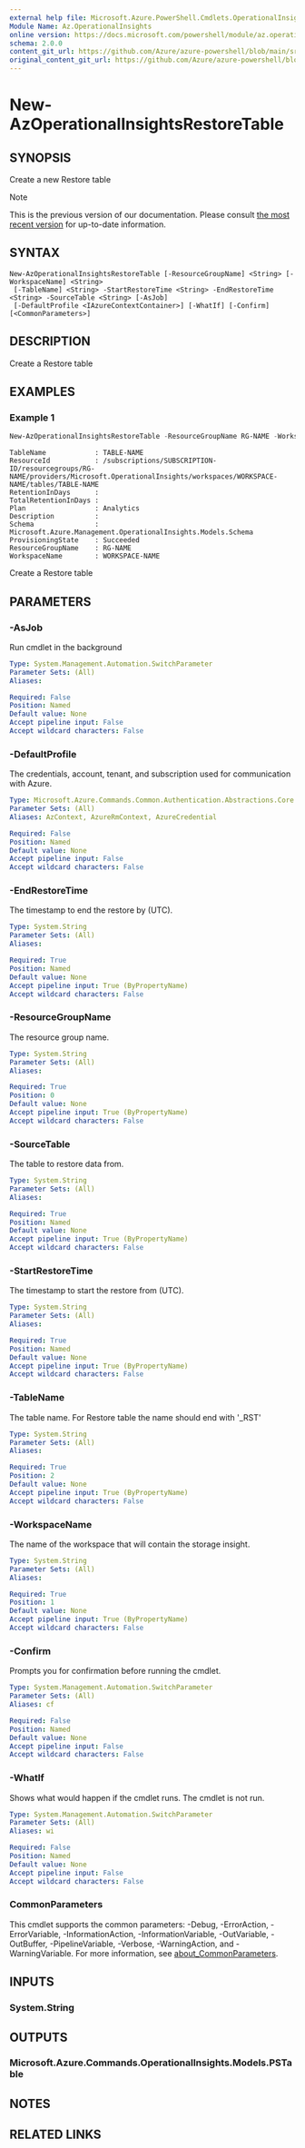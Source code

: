 ```yaml
---
external help file: Microsoft.Azure.PowerShell.Cmdlets.OperationalInsights.dll-Help.xml
Module Name: Az.OperationalInsights
online version: https://docs.microsoft.com/powershell/module/az.operationalinsights/Create-AzOperationalInsightsRestoreTable
schema: 2.0.0
content_git_url: https://github.com/Azure/azure-powershell/blob/main/src/OperationalInsights/OperationalInsights/help/New-AzOperationalInsightsRestoreTable.md
original_content_git_url: https://github.com/Azure/azure-powershell/blob/main/src/OperationalInsights/OperationalInsights/help/New-AzOperationalInsightsRestoreTable.md
---
```


# New-AzOperationalInsightsRestoreTable

## SYNOPSIS
Create a new Restore table

> [!NOTE]
>This is the previous version of our documentation. Please consult [the most recent version](/powershell/module/az.operationalinsights/new-azoperationalinsightsrestoretable) for up-to-date information.

## SYNTAX

```
New-AzOperationalInsightsRestoreTable [-ResourceGroupName] <String> [-WorkspaceName] <String>
 [-TableName] <String> -StartRestoreTime <String> -EndRestoreTime <String> -SourceTable <String> [-AsJob]
 [-DefaultProfile <IAzureContextContainer>] [-WhatIf] [-Confirm] [<CommonParameters>]
```

## DESCRIPTION
Create a Restore table

## EXAMPLES

### Example 1
```powershell
New-AzOperationalInsightsRestoreTable -ResourceGroupName RG-NAME -WorkspaceName WORKSPACE-NAME -TableName TABLE-NAME -StartRestoreTime "05-25-2022 12:26:36" -EndRestoreTime "05-28-2022 12:26:36" -SourceTable "Usage"
```

```output
TableName            : TABLE-NAME
ResourceId           : /subscriptions/SUBSCRIPTION-ID/resourcegroups/RG-NAME/providers/Microsoft.OperationalInsights/workspaces/WORKSPACE-NAME/tables/TABLE-NAME
RetentionInDays      :
TotalRetentionInDays :
Plan                 : Analytics
Description          :
Schema               : Microsoft.Azure.Management.OperationalInsights.Models.Schema
ProvisioningState    : Succeeded
ResourceGroupName    : RG-NAME
WorkspaceName        : WORKSPACE-NAME
```

Create a Restore table

## PARAMETERS

### -AsJob
Run cmdlet in the background

```yaml
Type: System.Management.Automation.SwitchParameter
Parameter Sets: (All)
Aliases:

Required: False
Position: Named
Default value: None
Accept pipeline input: False
Accept wildcard characters: False
```

### -DefaultProfile
The credentials, account, tenant, and subscription used for communication with Azure.

```yaml
Type: Microsoft.Azure.Commands.Common.Authentication.Abstractions.Core.IAzureContextContainer
Parameter Sets: (All)
Aliases: AzContext, AzureRmContext, AzureCredential

Required: False
Position: Named
Default value: None
Accept pipeline input: False
Accept wildcard characters: False
```

### -EndRestoreTime
The timestamp to end the restore by (UTC).

```yaml
Type: System.String
Parameter Sets: (All)
Aliases:

Required: True
Position: Named
Default value: None
Accept pipeline input: True (ByPropertyName)
Accept wildcard characters: False
```

### -ResourceGroupName
The resource group name.

```yaml
Type: System.String
Parameter Sets: (All)
Aliases:

Required: True
Position: 0
Default value: None
Accept pipeline input: True (ByPropertyName)
Accept wildcard characters: False
```

### -SourceTable
The table to restore data from.

```yaml
Type: System.String
Parameter Sets: (All)
Aliases:

Required: True
Position: Named
Default value: None
Accept pipeline input: True (ByPropertyName)
Accept wildcard characters: False
```

### -StartRestoreTime
The timestamp to start the restore from (UTC).

```yaml
Type: System.String
Parameter Sets: (All)
Aliases:

Required: True
Position: Named
Default value: None
Accept pipeline input: True (ByPropertyName)
Accept wildcard characters: False
```

### -TableName
The table name.
For Restore table the name should end with '_RST'

```yaml
Type: System.String
Parameter Sets: (All)
Aliases:

Required: True
Position: 2
Default value: None
Accept pipeline input: True (ByPropertyName)
Accept wildcard characters: False
```

### -WorkspaceName
The name of the workspace that will contain the storage insight.

```yaml
Type: System.String
Parameter Sets: (All)
Aliases:

Required: True
Position: 1
Default value: None
Accept pipeline input: True (ByPropertyName)
Accept wildcard characters: False
```

### -Confirm
Prompts you for confirmation before running the cmdlet.

```yaml
Type: System.Management.Automation.SwitchParameter
Parameter Sets: (All)
Aliases: cf

Required: False
Position: Named
Default value: None
Accept pipeline input: False
Accept wildcard characters: False
```

### -WhatIf
Shows what would happen if the cmdlet runs.
The cmdlet is not run.

```yaml
Type: System.Management.Automation.SwitchParameter
Parameter Sets: (All)
Aliases: wi

Required: False
Position: Named
Default value: None
Accept pipeline input: False
Accept wildcard characters: False
```

### CommonParameters
This cmdlet supports the common parameters: -Debug, -ErrorAction, -ErrorVariable, -InformationAction, -InformationVariable, -OutVariable, -OutBuffer, -PipelineVariable, -Verbose, -WarningAction, and -WarningVariable. For more information, see [about_CommonParameters](http://go.microsoft.com/fwlink/?LinkID=113216).

## INPUTS

### System.String

## OUTPUTS

### Microsoft.Azure.Commands.OperationalInsights.Models.PSTable

## NOTES

## RELATED LINKS
